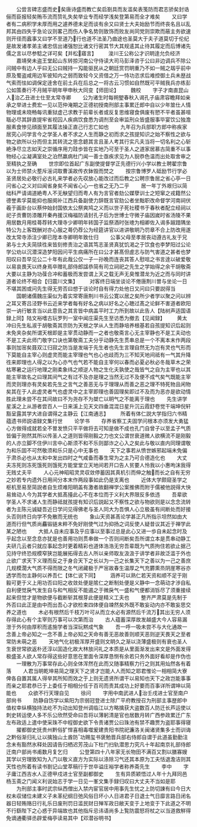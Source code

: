 <!-- { "loadSidebar": true } -->
　　公尝言碑志盛而史矣唐诗盛而教亡矣启劄具而友滥矣表笺防而君志骄矣封诰俪而臣报轻矣贿币流而贽礼失矣举业专而经学浅矣登第易而全才难矣
　　又曰学者有二病积学未厚而用之遽养德未足而谈有余又曰贤士大夫始励节而终丧名且以乱邦其由四失乎急论议则畧己而伤人争名势则致饰而败友尚同党则崇欺而蔽主务欲速则开径而蠧事又曰学不至道乃行也道不法圣乃曲途也圣莫大于夫子道莫切于伦纪是故发诸孝弟主诸忠信出诸强恕比诸文行密其节大其规逺其止待其履定而后博诸先儒之言以尽参騐之详可矣【并松寤言】
　　浚川王公称公才识眀逹允负经济
　　嘉靖癸未盗王堂起山东转掠河南公守侍读大司马彭泽咨于公曰非边调兵不除公问贼中有边人乎曰无公曰贼持一刄能驱民从之朝廷赏罚眀重乃不如一贼之刼乎前中原及蜀盗咸用边军彼知内之弱而致轻今又资借之万一恃功恣求后难控御土兵未歴战气索而怯如调保定逹舍在前土兵在后总之一将古云习惯如自然既可平贼我兵亦练彭公如策奏行不月贼平眀年甲申秋大同变【师田论】
　　魏校
　　字子才南直昆山人治乙丑进士仕至太常寺卿
　　公为诸生时每朔朢春秋入谒孔子庙肃容瞻拜如亲承之举进士费宏一见以范仲淹期之正德初授南刑部主事累迁郎中自以少年筮仕人情物理或未晓畅每讯重狱虚己求教于前辈长者或反复思维寝食俱废有愬不平者虽甚喧聒必尽其辞直提牢省视囚人疾病饮食悉为调剂至会审监刑众皆盛服事毕宴饮公独澹服素食惨见顔面至其履法操正直己行志亡如也
　　九年召为兵部职方郎中称疾家居究心问学言今之学圣人者不求之人生而静之初而求之孩提知识之始不察性之欲与物之欲所以分而但主其转流之思念聼其言且圣人考其行实凡夫当将一切名利之心斩絶浄尽立志如天之崇循序用力跬歩皆在实地乃可至于圣人之道家居慕古简重不以事物经心尘凝满室处之泊然羸病杜门闻一善士亟疾求见为人貎恭色温而出处取舍审之至精执之至确
　　世宗即位首起广东副使提督学正先德行兴小学以教士聘翟宗鲁以为士师禁火塟斥滛词取曹溪故传衣鉢毁而焚之
　　按宗鲁博罗人砥励节行学必圣贤居处必敬行必古礼来学者必先収放心能改过而后教之公聘宗鲁居之省心亭一日问省心之义对曰闻省身矣不闻省心心一也省之无乃二乎
　　居一年丁外艰归以简绌科严请谒道絶粤人不无觖望归而粤人有为言官者劾公媒孽训士之短窜之戎籍然公德誉素孚莫能抑也服阕补江西兵备副使力辞既言官劾公者坐黜职改命督学河南祠伏羲于画卦台以蔡仲始封国依太公祭爽鸠之义而以世子死社稷书于春秋者配立经祠以祀子贡曹防漆雕开秦冉援汉梅福防请封孔子后为世博士守微子庙因嵗时省汤陵不果用居数月用桂蕚荐转大理寺少卿明年转国子监祭酒时张璁为相卿佐入谒多踧踖隅坐特公为上客既酬对亦心服之蕚仍荐公为经筵讲官以进讲敬眀乃罚章不合上防改用遂改太常寺添注少卿已陞本寺卿明年致仕归
　　公事父母至孝居丧动遵古礼友于兄弟与士大夫简牍徃来皆刻修责治之语其笃志圣贤真犹饥渇之于饮食也李梦阳过公论学公劝以沉潜深造梦阳因问平生病痛所在曰公才甚髙但虗志与防气害道之甚者也梦阳叹曰吾早见公二十年有此哉公仅一子一孙晚而连丧其答人慰唁之书言逹以破爱敬以易哀畏天以终身焉卒赠礼部侍郎諡恭简有司立祠祀之先生之学始得之余干胡敬斋大要以主静为功葆合冲和蓄极而发尝谓上天之载无声无臭惟潜龙为近之而与同时讲道者论终不相合【归震川文集】
　　对客终日端坐谈论不倦唐荆川曽与坐论一日不堪其困或问先生得无劳否曰想于谈论时自有得力处他日又问曰只要説得当
　　国朝诸儒魏庄渠似为着实常寄唐荆川书云公寛以居之矣所少者学以聚之问以辨之耳又寄吕泾野书云近来学者每有好名之病以好名之心聴过髙之论鲜不害道者欧阳崇一讷行敏言当以此意告之其言皆中病盖平时工力所到故以此告人【陆树声适国语録上同】陆文裕嗜古玩罗列一室中闻庄渠先生至访悉为撤去【见闻録】
　　黄太冲曰先生私淑于胡敬斋其宗防为天根之学从人生而静培养根基若自孩提知识后起则未免夹杂矣所谓天根即是主宰贯动静而一之者也敬斋言心无主宰静也不是工夫动也不是工夫此师门敬字口诀也第敬斋工夫分乎动静先生贯串总是一个不离本末作两段事则加宻矣聂双江归寂之防当是发端于先生者也先生言理自然无为岂有灵也气形而下莫能自主宰心则虚灵而能主宰理也气也心也歧而为三不知天地间祗有一气其升降徃来即理也人得之以为心亦气也气若不能自主宰何以春而必夏必秋必冬哉草木之荣枯寒暑之运行地理之刚柔象纬之顺逆人物之生化夫孰使之哉皆气之自为主宰也以其能主宰故名之曰理其间气之有过不及亦是理之当然无过不及便不成气矣气既能主宰而灵则理亦有灵矣若先生之言气之善恶无与于理理从而善之恶之理不特死物且闲物矣其在于人此虚灵者气也虚灵中之主宰即理也善固理矣即过不及而为恶亦是欲动情胜此理未尝不在其间故曰不为尧存不为桀亡以眀气之不能离于理也
　　先生讲学星溪之上从游者尝百人一日来溪上见天文四垂混混日星升沉云霞舒卷觉干端坤倪轩豁呈露其学大进自谓得之主静云【江南通志】
　　所着有体仁説大学指归六书精蕴遗书师説语録文集行世
　　论学书
　　存养省察工夫固学问根本亦须发大勇猛心方做得成就若全不曽发愤只平平做将去可知是做不成也孔门自曾子以至孟子气质皆偏于刚然其所以传圣人之道则皆得刚毅之力也文公谓世衰道微人欲横流不是刚毅的人亦立脚不住伊川言中心斯须不和不乐则鄙诈之心入之矣此与敬以直内同理谓敬为和乐固不可然敬须和乐只是心中无事也
　　天下之事若从愤世嫉邪起端未免偏于肃杀必也从太和中发出四时之气咸备而春生常为之主乃可合德造化也
　　大丈夫冻死则冻死饿死则饿死方能堂堂立天地间若开口告人贫要人怜我以小惠呴沫我得无贱丈夫平
　　人心元神昭昭灵灵収敛停蓄因其真机引而伸之触而长之自有无穷之妙若专内遗外日用间分本末作两段事如此仍是支离也
　　近体大学颇窥圣学之枢机至易至简説者自生烦难阳眀盖有激者故翻禅学公案推佛而附于儒被他説得大快易耸动人今为其学者大抵髙擡此心不在本位而于义利大界限反多依违
　　吾辈欲学圣人不求诸人生而静祗就孩提有知识后説起又不察性之欲与物欲则是以念念流转者为主陈元诚疑吾近日学问见得佛老与圣人同大为吾惧人心立极虽有间断处而好接头否则终日向学不免散而无统也
　　象山天资甚髙论学甚正凡所指示坦然如由大道而行但气质尚麤锻链未粹不免好刚使气过为抑扬之词反使人疑昔议其近于禅学此某之陋也
　　大抵人自未应事及乎应事以至事过总是此心又进一歩自未起念时及乎起念以至念息亦犹是也善用功则贯串做一个否则间断矣吾所谓立本是贯串动静工夫研几云者只就应事起念时更着精彩也道体浩浩无穷吾辈既为气质拘住若欲止据己见持守终恐规模窄狭岂能展拓得去古人所以亲师取友汲汲于讲学者非故泛滥于外也止欲广求天下义理而反之于身合天下之长以为一己之长集天下之善以为一己之善庶几规模濶大气质不得而限之冬气闭藏极于严宻故春生温厚之气充欝熏烝阴崖寒谷亦透学而勿主静何以养吾仁【体仁说下同】
　　涵养可以熟仁若天资和顺不足于刚毅可更于义上用功否曰阳之收敛处便是隂仁之断制处便是义静中一念萌动才渉自私自利便觉戾气发生自与和气相反不能遏之于微戾气一盛和气便都消铄尽了须重接续起来但觉才是物欲便与截断斩其根芽此便是精义工夫也
　　整齐严肃莫是先制于外否曰此正是由中而出吾心才欲检束四体便自竦然矣外既不敢妄动内亦不敢妄思交养之道也
　　木必有根然后千枝万叶可从而立水必有源然后千流万其出无穷人须存得此心有个主宰则万事可以次第而治
　　古人蕴蓄深厚故发越盛大今人容易漏泄于外何由厚积而逺施学者当深玩黙成气象
　　吾一呼一吸未尝不与大化通故一念善上帝必知之一念不善上帝必知之天命有善无恶故善则顺天恶则逆天畏天之至者常防未萌之恶
　　天地气化初极浑厚开盛则文眀久之渐以浇薄盛极则有衰也圣人生衰世常欲返朴还淳以囬造化故大林放问礼之本质是从里面渐发出来文是外面发得极盛圣人欲人常存得这些好意思在里面令深厚恳恻有余若只务外面好看却是作伪也
　　一理散为万事常存此心则全体浑然在此而又随事精察力行之则其用灿然各有着落
　　人君当眀乾坤易简之理天下之贤才岂能人人而知之耶君惟论一相相简大寮俾各自置其属人得举其所知而效之于上则无遗贤所谓干以易知也天下之政岂能事事而亲之耶君恭已于上委任于相相分任于百司而责其成功上好要而百事详所谓坤以简能也
　　众欲不行天理自见
　　徐问
　　字用中南武进人治壬戌进士官至南户部尙书
　　防静自饬学以紫阳为宗弱冠登进士除广平府教授召为刑部主事歴郎中值权幸纵横独持法屹不为动出知登州调临江以方略擒获大盗数百人防迁长芦运使以刺史转运使人多不乐公欣然受命曰吾将以薄躬清是官也居数月转广西参政累迁广东左布政适上遣中使采珠不中程御史欲下令责诸贾公曰珠池有禁不趣贾为盗耶事得寝
　　擢都御史抚贵州黔俗犷悍喜相毒噬爰建贵阳书院祀濂洛关闽诸贤集多士而训诲之黔俗渐归礼让以擒独山土酋防功赐玺书褒勉晋兵部右侍郎自谓于此道虽勤勤注念未有豁然氷释处因请告归栖迟芳茂山下杜门扫轨潜思力究凡十年起南京礼部侍郎迁南户部尚书甫数月复乞归
　　公登第四十八年家无长物田不满百又割以膳寡嫂其学以穷理致知为入门以敬义直方为实际以涤除习气还其本原为工夫恬退澹洁则其天性也所着有读书劄记山堂萃稿行于世卒谥庄裕学者称养斋先生
　　李中
　　字子庸江西吉水人正德甲戍进士官至副都御史
　　生有异质颖悟过人年十九拜同邑杨玉斋之门闻义利说始志于学一日见一峯文集手録归叹曰大丈夫不当如是耶
　　为刑部主事时武宗纵西僧出入禁内宦官居中用事先生忧之上防切諌有曰今日大权未収储位未建义子未革纪纲日弛风俗日坏小人日进君子日退士气日靡言路日闭名器日轻贿赂日行礼乐日废刑罚日滥民财日殚军政日敝天变于上地变于下此道之不明不行繇陛下之心惑于异端故也其他指斥忌讳语尚多上覧防震怒将杖之以当道救觧得免谪通衢驿丞辟爱梅亭读易其中【邓潜谷明书】
